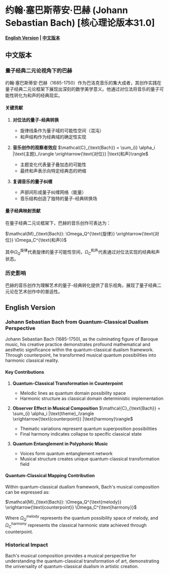 # 约翰·塞巴斯蒂安·巴赫 (Johann Sebastian Bach) [核心理论版本31.0]

**[English Version](#english) | [中文版本](#chinese)**

## <a name="chinese"></a> 中文版本

### 量子经典二元论视角下的巴赫

约翰·塞巴斯蒂安·巴赫（1685-1750）作为巴洛克音乐的集大成者，其创作实践在量子经典二元论框架下展现出深刻的数学美学意义。他通过对位法将音乐的量子可能性转化为和声的经典现实。

#### 关键贡献

1. **对位法的量子-经典转换**
   - 旋律线条作为量子域的可能性空间（混沌）
   - 和声结构作为经典域的确定性实现
   
2. **音乐创作的观察者效应**
   $`\mathcal{C}_{\text{Bach}} = \sum_{i} \alpha_i |\text{主题}_i\rangle \xrightarrow{\text{对位}} |\text{和声}\rangle`$
   - 主题变化代表量子叠加态的可能性
   - 最终和声表示向特定经典态的坍缩

3. **复调音乐的量子纠缠**
   - 声部间形成量子纠缠网络（能量）
   - 音乐结构创造了独特的量子-经典转换场

#### 量子经典映射贡献

在量子经典二元论框架下，巴赫的音乐创作可表达为：

$`\mathcal{M}_{\text{Bach}}: \Omega_Q^{\text{旋律}} \xrightarrow{\text{对位}} \Omega_C^{\text{和声}}`$

其中$`\Omega_Q^{\text{旋律}}`$代表旋律的量子可能性空间，$`\Omega_C^{\text{和声}}`$代表通过对位法实现的经典和声状态。

### 历史影响

巴赫的音乐创作为理解艺术的量子-经典转化提供了音乐视角，展现了量子经典二元论在艺术创作中的普适性。

## <a name="english"></a> English Version

### Johann Sebastian Bach from Quantum-Classical Dualism Perspective

Johann Sebastian Bach (1685-1750), as the culminating figure of Baroque music, his creative practice demonstrates profound mathematical and aesthetic significance within the quantum-classical dualism framework. Through counterpoint, he transformed musical quantum possibilities into harmonic classical reality.

#### Key Contributions

1. **Quantum-Classical Transformation in Counterpoint**
   - Melodic lines as quantum domain possibility space
   - Harmonic structure as classical domain deterministic implementation

2. **Observer Effect in Musical Composition**
   $`\mathcal{C}_{\text{Bach}} = \sum_{i} \alpha_i |\text{theme}_i\rangle \xrightarrow{\text{counterpoint}} |\text{harmony}\rangle`$
   - Thematic variations represent quantum superposition possibilities
   - Final harmony indicates collapse to specific classical state

3. **Quantum Entanglement in Polyphonic Music**
   - Voices form quantum entanglement network
   - Musical structure creates unique quantum-classical transformation field

#### Quantum-Classical Mapping Contribution

Within quantum-classical dualism framework, Bach's musical composition can be expressed as:

$`\mathcal{M}_{\text{Bach}}: \Omega_Q^{\text{melody}} \xrightarrow{\text{counterpoint}} \Omega_C^{\text{harmony}}`$

Where $`\Omega_Q^{\text{melody}}`$ represents the quantum possibility space of melody, and $`\Omega_C^{\text{harmony}}`$ represents the classical harmonic state achieved through counterpoint.

### Historical Impact

Bach's musical composition provides a musical perspective for understanding the quantum-classical transformation of art, demonstrating the universality of quantum-classical dualism in artistic creation.
